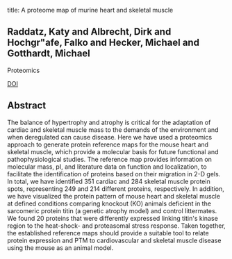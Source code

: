 title: A proteome map of murine heart and skeletal muscle

## Raddatz, Katy and Albrecht, Dirk and Hochgr"afe, Falko and Hecker, Michael and Gotthardt, Michael
Proteomics

<a href="https://doi.org/10.1002/pmic.200700902">DOI</a>

## Abstract
The balance of hypertrophy and atrophy is critical for the adaptation of cardiac and skeletal muscle mass to the demands of the environment and when deregulated can cause disease. Here we have used a proteomics approach to generate protein reference maps for the mouse heart and skeletal muscle, which provide a molecular basis for future functional and pathophysiological studies. The reference map provides information on molecular mass, pI, and literature data on function and localization, to facilitate the identification of proteins based on their migration in 2-D gels. In total, we have identified 351 cardiac and 284 skeletal muscle protein spots, representing 249 and 214 different proteins, respectively. In addition, we have visualized the protein pattern of mouse heart and skeletal muscle at defined conditions comparing knockout (KO) animals deficient in the sarcomeric protein titin (a genetic atrophy model) and control littermates. We found 20 proteins that were differently expressed linking titin's kinase region to the heat-shock- and proteasomal stress response. Taken together, the established reference maps should provide a suitable tool to relate protein expression and PTM to cardiovascular and skeletal muscle disease using the mouse as an animal model.

